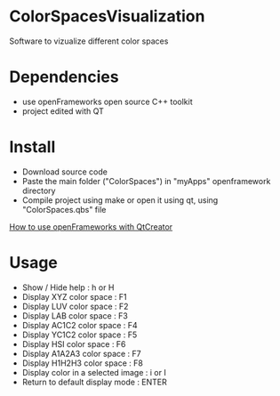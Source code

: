 # ColorSpacesVisualization
Software to vizualize different color spaces

# Dependencies 

 * use openFrameworks open source C++ toolkit
 * project edited with QT

# Install

* Download source code
* Paste the main folder ("ColorSpaces") in "myApps" openframework directory
* Compile project using make or open it using qt, using "ColorSpaces.qbs" file

[How to use openFrameworks with QtCreator](http://openframeworks.cc/setup/qtcreator/) 

# Usage

* Show / Hide help : h or H
* Display XYZ color space : F1
* Display LUV color space : F2
* Display LAB color space : F3
* Display AC1C2 color space : F4
* Display YC1C2 color space : F5
* Display HSI color space : F6
* Display A1A2A3 color space : F7
* Display H1H2H3 color space : F8
* Display color in a selected image : i or I
* Return to default display mode : ENTER
